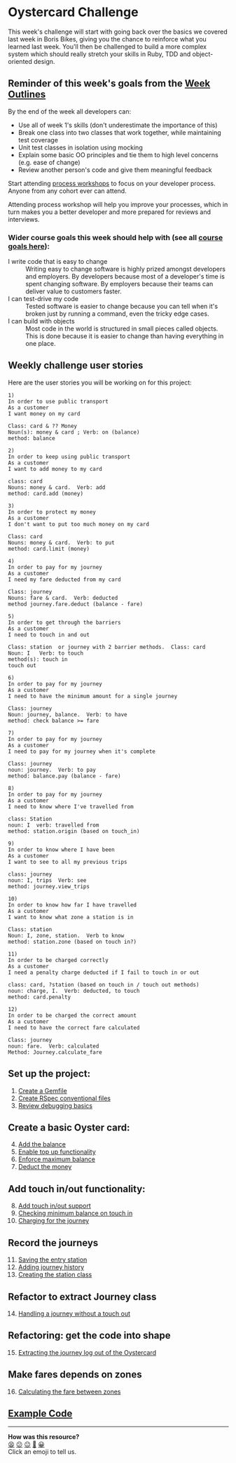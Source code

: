# Oystercard Challenge

This week's challenge will start with going back over the basics we covered last week in Boris Bikes, giving you the chance to reinforce what you learned last week. You'll then be challenged to build a more complex system which should really stretch your skills in Ruby, TDD and object-oriented design.

## Reminder of this week's goals from the [Week Outlines](https://github.com/makersacademy/course/blob/main/week_outlines.md)

By the end of the week all developers can:

* Use all of week 1's skills (don't underestimate the importance of this)
* Break one class into two classes that work together, while maintaining test coverage
* Unit test classes in isolation using mocking
* Explain some basic OO principles and tie them to high level concerns (e.g. ease of change)
* Review another person's code and give them meaningful feedback

Start attending [process workshops](https://github.com/makersacademy/skills-workshops/tree/main/process_review) to focus on your developer process. Anyone from any cohort ever can attend.

Attending process workshop will help you improve your processes, which in turn makes you a better developer and more prepared for reviews and interviews.

### Wider course goals this week should help with (see all [course goals here](https://github.com/makersacademy/course/blob/main/goals/course_goals.md)):

<dl>
  <dt>I write code that is easy to change</dt>
  <dd>Writing easy to change software is highly prized amongst developers and employers. By developers because most of a developer's time is spent changing software. By employers because their teams can deliver value to customers faster.</dd>
  <dt>I can test-drive my code</dt>
  <dd>Tested software is easier to change because you can tell when it's broken just by running a command, even the tricky edge cases.</dd>
  <dt>I can build with objects</dt>
  <dd>Most code in the world is structured in small pieces called objects. This is done because it is easier to change than having everything in one place.</dd>
</dl>

## Weekly challenge user stories

Here are the user stories you will be working on for this project:

```
1)
In order to use public transport
As a customer
I want money on my card

Class: card & ?? Money
Noun(s): money & card ; Verb: on (balance)
method: balance

2)
In order to keep using public transport
As a customer
I want to add money to my card

class: card
Nouns: money & card.  Verb: add
method: card.add (money)

3)
In order to protect my money
As a customer
I don't want to put too much money on my card

Class: card
Nouns: money & card.  Verb: to put
method: card.limit (money)

4)
In order to pay for my journey
As a customer
I need my fare deducted from my card

Class: journey
Nouns: fare & card.  Verb: deducted
method journey.fare.deduct (balance - fare)

5)
In order to get through the barriers
As a customer
I need to touch in and out

Class: station  or journey with 2 barrier methods.  Class: card
Noun: I   Verb: to touch
method(s): touch in 
touch out

6)
In order to pay for my journey
As a customer
I need to have the minimum amount for a single journey

Class: journey
Noun: journey, balance.  Verb: to have
method: check balance >= fare

7)
In order to pay for my journey
As a customer
I need to pay for my journey when it's complete

Class: journey
noun: journey.  Verb: to pay
method: balance.pay (balance - fare)

8)
In order to pay for my journey
As a customer
I need to know where I've travelled from

class: Station   
noun: I  verb: travelled from
method: station.origin (based on touch_in)

9)
In order to know where I have been
As a customer
I want to see to all my previous trips

class: journey
noun: I, trips  Verb: see
method: journey.view_trips

10)
In order to know how far I have travelled
As a customer
I want to know what zone a station is in

Class: station
Noun: I, zone, station.  Verb to know
method: station.zone (based on touch in?)

11)
In order to be charged correctly
As a customer
I need a penalty charge deducted if I fail to touch in or out

class: card, ?station (based on touch in / touch out methods)
noun: charge, I.  Verb: deducted, to touch
method: card.penalty

12)
In order to be charged the correct amount
As a customer
I need to have the correct fare calculated

Class: journey
noun: fare.  Verb: calculated
Method: Journey.calculate_fare

```

## Set up the project:

  1. [Create a Gemfile](01_create_gemfile.md)
  2. [Create RSpec conventional files](02_initialize_rspec.md)
  3. [Review debugging basics](03_debugging.md)

## Create a basic Oyster card:
  4. [Add the balance](04_adding_balance.md)
  5. [Enable top up functionality](05_top_up.md)
  6. [Enforce maximum balance](06_maximum_balance.md)
  7. [Deduct the money](07_deducting_money.md)

## Add touch in/out functionality:
  8. [Add touch in/out support](08_touch_in_out.md)
  9. [Checking minimum balance on touch in](09_min_balance_on_touch_in.md)
  10. [Charging for the journey](10_charge_on_touch_out.md)

## Record the journeys
  11. [Saving the entry station](11_saving_entry_station.md)
  12. [Adding journey history](12_journey_history.md)
  13. [Creating the station class](13_create_station_class.md)

## Refactor to extract Journey class
  14. [Handling a journey without a touch out](14_no_touch_in_or_out.md)

## Refactoring: get the code into shape
  15. [Extracting the journey log out of the Oystercard](15_extracting_journey_log.md)

## Make fares depends on zones
  16. [Calculating the fare between zones](16_fare_for_zones.md)

## [Example Code](walkthroughs/example_code)

<!-- BEGIN GENERATED SECTION DO NOT EDIT -->

---

**How was this resource?**  
[😫](https://airtable.com/shrUJ3t7KLMqVRFKR?prefill_Repository=makersacademy/course&prefill_File=oystercard/README.md&prefill_Sentiment=😫) [😕](https://airtable.com/shrUJ3t7KLMqVRFKR?prefill_Repository=makersacademy/course&prefill_File=oystercard/README.md&prefill_Sentiment=😕) [😐](https://airtable.com/shrUJ3t7KLMqVRFKR?prefill_Repository=makersacademy/course&prefill_File=oystercard/README.md&prefill_Sentiment=😐) [🙂](https://airtable.com/shrUJ3t7KLMqVRFKR?prefill_Repository=makersacademy/course&prefill_File=oystercard/README.md&prefill_Sentiment=🙂) [😀](https://airtable.com/shrUJ3t7KLMqVRFKR?prefill_Repository=makersacademy/course&prefill_File=oystercard/README.md&prefill_Sentiment=😀)  
Click an emoji to tell us.

<!-- END GENERATED SECTION DO NOT EDIT -->
